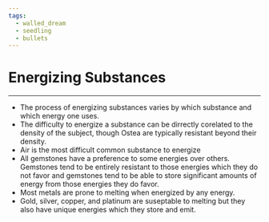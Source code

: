 ```yaml
---
tags:
  - walled_dream
  - seedling
  - bullets
---
```

# Energizing Substances

---

- The process of energizing substances varies by which substance and which energy one uses. 
- The difficulty to energize a substance can be dirrectly corelated to the density of the subject, though Ostea are typically resistant beyond their density. 
- Air is the most difficult common substance to energize
- All gemstones have a preference to some energies over others. Gemstones tend to be entirely resistant to those energies which they do not favor and gemstones tend to be able to store significant amounts of energy from those energies they do favor.
- Most metals are prone to melting when energized by any energy.
- Gold, silver, copper, and platinum are suseptable to melting but they also have unique energies which they store and emit.